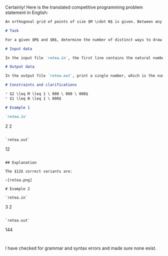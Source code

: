 Certainly! Here is the translated competitive programming problem statement in English:

```markdown
An orthogonal grid of points of size $M \cdot N$ is given. Between any two points on consecutive lines, a segment can be drawn. The condition is that the drawn segments must not intersect each other (except at the points on the orthogonal grid).

# Task

For a given $M$ and $N$, determine the number of distinct ways to draw the segments modulo $666 \ 013$.

# Input data

In the input file `retea.in`, the first line contains the natural numbers $M$ and $N$ separated by a space, representing the number of rows and the number of columns respectively.

# Output data

In the output file `retea.out`, print a single number, which is the number of possible ways modulo $666 \ 013$.

# Constraints and clarifications

* $2 \leq M \leq 1 \ 000 \ 000 \ 000$
* $1 \leq N \leq 1 \ 000$

# Example 1

`retea.in`
```
2 2
```

`retea.out`
```
12
```

## Explanation

The $12$ correct variants are:

~[retea.png]

# Example 2

`retea.in`
```
3 2
```

`retea.out`
```
144
```
```
```
```

I have checked for grammar and syntax errors and made sure none exist.
```